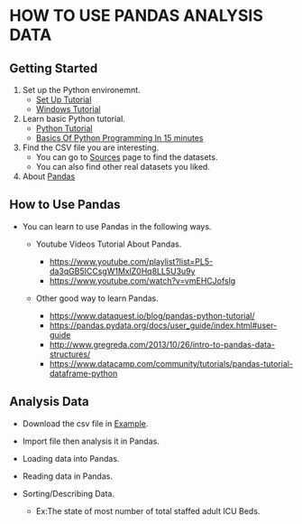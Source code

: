 # HOW TO USE PANDAS ANALYSIS DATA

## Getting Started

1. Set up the Python environemnt. 
    - [Set Up Tutorial](https://github.com/yz5z2/ImpacT/blob/main/Set-Up/tutorial.md)
    - [Windows Tutorial](https://www.youtube.com/watch?v=YO6QgvgOz6U&t=217s)
2. Learn basic Python tutorial.
    - [Python Tutorial](https://www.tutorialspoint.com/python/python_environment.htm)
    - [Basics Of Python Programming In 15 minutes](https://www.youtube.com/watch?v=5Y-MghiDmQ4)
3. Find the CSV file you are interesting. 
    - You can go to [Sources](https://github.com/yz5z2/ImpacT/blob/main/Sources.md) page to find the datasets.
    - You can also find other real datasets you liked.
4. About [Pandas](https://pandas.pydata.org/about/)

## How to Use Pandas

* You can learn to use Pandas in the following ways.
    * Youtube Videos Tutorial About Pandas.
        - https://www.youtube.com/playlist?list=PL5-da3qGB5ICCsgW1MxlZ0Hq8LL5U3u9y
        - https://www.youtube.com/watch?v=vmEHCJofslg
        
    * Other good way to learn Pandas.
        - https://www.dataquest.io/blog/pandas-python-tutorial/
        - https://pandas.pydata.org/docs/user_guide/index.html#user-guide
        - http://www.gregreda.com/2013/10/26/intro-to-pandas-data-structures/
        - https://www.datacamp.com/community/tutorials/pandas-tutorial-dataframe-python
       
## Analysis Data
* Download the csv file in [Example](https://github.com/yz5z2/ImpacT/blob/main/Example/Hospital_Beds.csv).

* Import file then analysis it in Pandas.

* Loading data into Pandas.

* Reading data in Pandas.

* Sorting/Describing Data.
    - Ex:The state of most number of total staffed adult ICU Beds.
